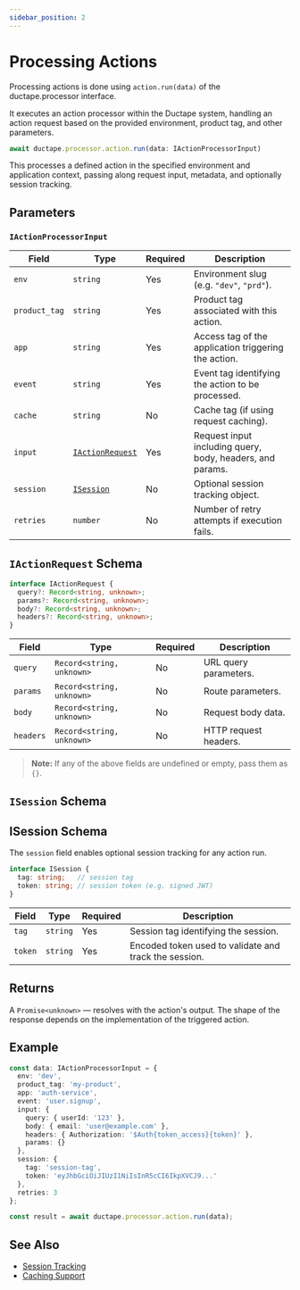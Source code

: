 ```yaml
---
sidebar_position: 2
---
```


# Processing Actions

Processing actions is done using `action.run(data)` of the ductape.processor interface.

It executes an action processor within the Ductape system, handling an action request based on the provided environment, product tag, and other parameters.

```ts
await ductape.processor.action.run(data: IActionProcessorInput)
```

This processes a defined action in the specified environment and application context, passing along request input, metadata, and optionally session tracking.


## Parameters

### `IActionProcessorInput`

| Field         | Type                                       | Required | Description                                               |
| ------------- | ------------------------------------------ | -------- | --------------------------------------------------------- |
| `env`         | `string`                                   | Yes      | Environment slug (e.g. `"dev"`, `"prd"`).                 |
| `product_tag` | `string`                                   | Yes      | Product tag associated with this action.                  |
| `app`         | `string`                                   | Yes      | Access tag of the application triggering the action.      |
| `event`       | `string`                                   | Yes      | Event tag identifying the action to be processed.         |
| `cache`       | `string`                                   | No       | Cache tag (if using request caching).                     |
| `input`       | [`IActionRequest`](#iactionrequest-schema) | Yes      | Request input including query, body, headers, and params. |
| `session`     | [`ISession`](#isession-schema)             | No       | Optional session tracking object.                         |
| `retries`     | `number`                                   | No       | Number of retry attempts if execution fails.              |


## `IActionRequest` Schema

```ts
interface IActionRequest {
  query?: Record<string, unknown>;
  params?: Record<string, unknown>;
  body?: Record<string, unknown>;
  headers?: Record<string, unknown>;
}
```

| Field     | Type                      | Required | Description           |
| --------- | ------------------------- | -------- | --------------------- |
| `query`   | `Record<string, unknown>` | No       | URL query parameters. |
| `params`  | `Record<string, unknown>` | No       | Route parameters.     |
| `body`    | `Record<string, unknown>` | No       | Request body data.    |
| `headers` | `Record<string, unknown>` | No       | HTTP request headers. |

> **Note:** If any of the above fields are undefined or empty, pass them as `{}`.


## `ISession` Schema

## ISession Schema

The `session` field enables optional session tracking for any action run.

```ts
interface ISession {
  tag: string;   // session tag
  token: string; // session token (e.g. signed JWT)
}
```

| Field   | Type     | Required | Description                                           |
| ------- | -------- | -------- | ----------------------------------------------------- |
| `tag`   | `string` | Yes      | Session tag identifying the session.                  |
| `token` | `string` | Yes      | Encoded token used to validate and track the session. |


## Returns

A `Promise<unknown>` — resolves with the action's output. The shape of the response depends on the implementation of the triggered action.


## Example

```ts
const data: IActionProcessorInput = {
  env: 'dev',
  product_tag: 'my-product',
  app: 'auth-service',
  event: 'user.signup',
  input: {
    query: { userId: '123' },
    body: { email: 'user@example.com' },
    headers: { Authorization: '$Auth{token_access}{token}' },
    params: {}
  },
  session: {
    tag: 'session-tag',
    token: 'eyJhbGciOiJIUzI1NiIsInR5cCI6IkpXVCJ9...'
  },
  retries: 3
};

const result = await ductape.processor.action.run(data);
```


## See Also

* [Session Tracking](../sessions)
* [Caching Support](../../products/caches/managing-caches)